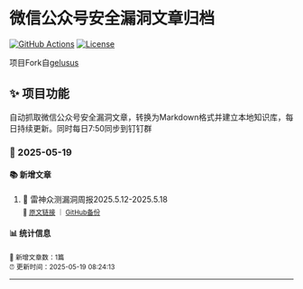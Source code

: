 # 微信公众号安全漏洞文章归档

[![GitHub Actions](https://github.com/gelusus/wxvl/actions/workflows/update_today.yml/badge.svg)](https://github.com/gelusus/wxvl/actions)
[![License](https://img.shields.io/badge/license-MIT-blue.svg)](LICENSE)

项目Fork自[gelusus](https://github.com/gelusus/wxvl)

## ✨ 项目功能

自动抓取微信公众号安全漏洞文章，转换为Markdown格式并建立本地知识库，每日持续更新。同时每日7:50同步到钉钉群


### 📅 2025-05-19

#### 📚 新增文章

1. 📄 雷神众测漏洞周报2025.5.12-2025.5.18  
   <sub>🔗 [原文链接](https://mp.weixin.qq.com/s?__biz=MzI0NzEwOTM0MA==&mid=2652503412&idx=1&sn=8f8313d3cfa03a94be6998f6c304de66) ｜ [GitHub备份](https://github.com/zxarj/wxvl/blob/main/doc/2025-05/雷神众测漏洞周报2025.5.12-2025.5.18.md)</sub>  

#### 📊 统计信息

<sub>📝 新增文章数：1篇</sub>  
<sub>⏰ 更新时间：2025-05-19 08:24:13</sub>

---
